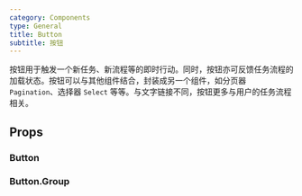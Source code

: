 ```yaml
---
category: Components
type: General
title: Button
subtitle: 按钮
---
```


按钮用于触发一个新任务、新流程等的即时行动。同时，按钮亦可反馈任务流程的加载状态。按钮可以与其他组件结合，封装成另一个组件，如分页器 `Pagination`、选择器 `Select` 等等。与文字链接不同，按钮更多与用户的任务流程相关。

## Props

### Button

### Button.Group
